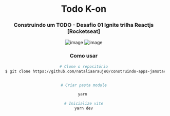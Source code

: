 

<div align= "center">


# Todo K-on
  ### Construindo um TODO - Desafio 01 Ignite trilha Reactjs [Rocketseat]
  
![image](https://user-images.githubusercontent.com/81394067/187801260-cb3860cf-22b7-4e59-a2ef-cc94639dfb29.png)
![image](https://user-images.githubusercontent.com/81394067/187801285-b29deca6-3337-4603-9d6d-105d5db750cc.png)
 
 
### Como usar 

```bash
# Clone o repositório
 $ git clone https://github.com/nataliaaraujo0/construindo-apps-jamstack-com-react-graphql.git
```

```bash

# Criar pasta module

yarn 
```
  
```bash
# Inicialize vite
yarn dev
```

